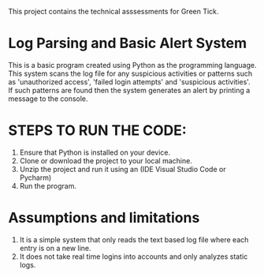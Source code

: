 This project contains the technical asssessments for Green Tick.

# Log Parsing and Basic Alert System
This is a basic program created using Python as the programming language. This system scans the log file for any suspicious activities or patterns such as 'unauthorized access', 'failed login attempts' and
'suspicious activities'. If such patterns are found then the system generates an alert by printing a message to the console.

# STEPS TO RUN THE CODE:
1. Ensure that Python is installed on your device.
2. Clone or download the project to your local machine.
3. Unzip the project and run it using an (IDE Visual Studio Code or Pycharm)
4. Run the program.

# Assumptions and limitations
1. It is a simple system that only reads the text based log file where each entry is on a new line.
2. It does not take real time logins into accounts and only analyzes static logs.
